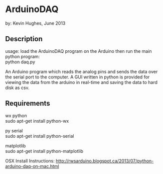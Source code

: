 ArduinoDAQ
==========

by: Kevin Hughes, June 2013


Description
-----------

usage:
load the ArduinoDAQ program on the Arduino then run the main python program:  
	python daq.py

An Arduino program which reads the analog pins and sends the data over the serial port to the computer. A GUI written in python is provided for viewing the data from the arduino in real-time and saving the data to hard disk as csv.


Requirements
------------

wx python   
	sudo apt-get install python-wx

py serial  
	sudo apt-get install python-serial

matplotlib  
	sudo apt-get install python-matplotlib


OSX Install Instructions:
http://rwsarduino.blogspot.ca/2013/07/python-arduino-daq-on-mac.html 
